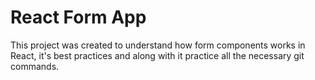 #  React Form App

This project was created to understand how form components works in React, it's best practices and along with it practice all the necessary git commands. 
